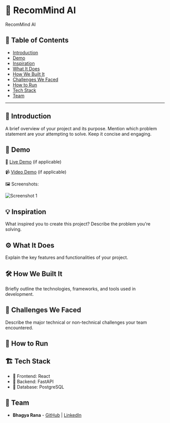 # 🚀 RecomMind AI

RecomMind AI

## 📌 Table of Contents
- [Introduction](#introduction)
- [Demo](#demo)
- [Inspiration](#inspiration)
- [What It Does](#what-it-does)
- [How We Built It](#how-we-built-it)
- [Challenges We Faced](#challenges-we-faced)
- [How to Run](#how-to-run)
- [Tech Stack](#tech-stack)
- [Team](#team)

---

## 🎯 Introduction

A brief overview of your project and its purpose. Mention which problem statement are your attempting to solve. Keep it concise and engaging.

## 🎥 Demo

🔗 [Live Demo](#) (if applicable)  

📹 [Video Demo](#) (if applicable)  

🖼️ Screenshots:

![Screenshot 1](link-to-image)

## 💡 Inspiration
What inspired you to create this project? Describe the problem you're solving.

## ⚙️ What It Does
Explain the key features and functionalities of your project.

## 🛠️ How We Built It
Briefly outline the technologies, frameworks, and tools used in development.

## 🚧 Challenges We Faced
Describe the major technical or non-technical challenges your team encountered.

## 🏃 How to Run



## 🏗️ Tech Stack
- 🔹 Frontend: React
- 🔹 Backend: FastAPI
- 🔹 Database: PostgreSQL

## 👥 Team
- **Bhagya Rana** - [GitHub](https://github.com/BhagyaRana) | [LinkedIn](https://www.linkedin.com/in/bhagyarana)